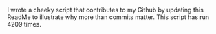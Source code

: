 I wrote a cheeky script that contributes to my Github by updating this ReadMe to illustrate why more than commits matter. This script has run 4209 times.